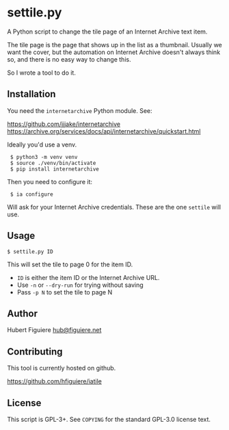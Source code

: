 settile.py
==========

A Python script to change the tile page of an Internet Archive text item.

The tile page is the page that shows up in the list as a
thumbnail. Usually we want the cover, but the automation on Internet
Archive doesn't always think so, and there is no easy way to change
this.

So I wrote a tool to do it.

Installation
------------

You need the `internetarchive` Python module. See:

https://github.com/jjjake/internetarchive
https://archive.org/services/docs/api/internetarchive/quickstart.html

Ideally you'd use a venv.
```
 $ python3 -m venv venv
 $ source ./venv/bin/activate
 $ pip install internetarchive
```
Then you need to configure it:
```
 $ ia configure
```
Will ask for your Internet Archive credentials. These are the one
`settile` will use.

Usage
-----
```
$ settile.py ID
```
This will set the tile to page 0 for the item ID.

* `ID` is either the item ID or the Internet Archive URL.
* Use `-n` or `--dry-run` for trying without saving
* Pass `-p N` to set the tile to page N

Author
------

Hubert Figuiere <hub@figuiere.net>

Contributing
------------

This tool is currently hosted on github.

https://github.com/hfiguiere/iatile

License
-------

This script is GPL-3+. See `COPYING` for the standard GPL-3.0 license
text.
